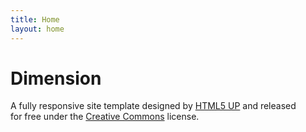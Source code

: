```yaml
---
title: Home
layout: home
---
```


# Dimension

A fully responsive site template designed by [HTML5 UP](https://html5up.net) and released<br />
for free under the [Creative Commons](https://html5up.net/license) license.
